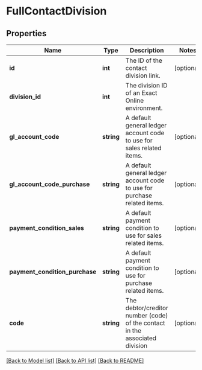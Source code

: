 # FullContactDivision

## Properties
Name | Type | Description | Notes
------------ | ------------- | ------------- | -------------
**id** | **int** | The ID of the contact division link. | [optional] 
**division_id** | **int** | The division ID of an Exact Online environment. | 
**gl_account_code** | **string** | A default general ledger account code to use for sales related items. | [optional] 
**gl_account_code_purchase** | **string** | A default general ledger account code to use for purchase related items. | [optional] 
**payment_condition_sales** | **string** | A default payment condition to use for sales related items. | [optional] 
**payment_condition_purchase** | **string** | A default payment condition to use for purchase related items. | [optional] 
**code** | **string** | The debtor/creditor number (code) of the contact in the associated division | [optional] 

[[Back to Model list]](../README.md#documentation-for-models) [[Back to API list]](../README.md#documentation-for-api-endpoints) [[Back to README]](../README.md)


